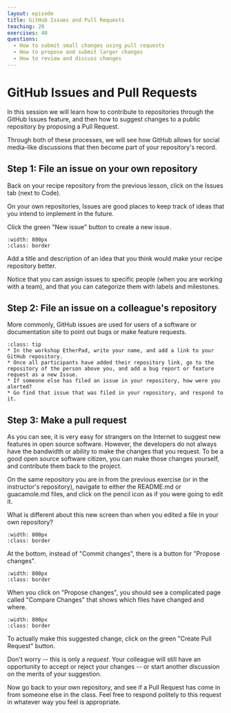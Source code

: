 ```yaml
---
layout: episode
title: GitHub Issues and Pull Requests
teaching: 20
exercises: 40
questions:
  - How to submit small changes using pull requests
  - How to propose and submit larger changes
  - How to review and discuss changes
---
```


# GitHub Issues and Pull Requests

In this session we will learn how to contribute to repositories through the GitHub Issues feature, and then how to suggest changes to a public repository by proposing a Pull Request.

Through both of these processes, we will see how GitHub allows for social media-like discussions that then become part of your repository's record.

## Step 1: File an issue on your own repository

Back on your recipe repository from the previous lesson, click on the Issues tab (next to Code).

On your own repositories, Issues are good places to keep track of ideas that you intend to implement in the future.

Click the green "New issue" button to create a new issue.

```{image} /img/contributing/new_issue.jpg
:width: 800px
:class: border
```

Add a title and description of an idea that you think would make your recipe repository better.

Notice that you can assign issues to specific people (when you are working with a team), and that you can categorize them with labels and milestones.

## Step 2: File an issue on a colleague's repository

More commonly, GitHub issues are used for users of a software or documentation site to point out bugs or make feature requests.

`````{admonition} Exercise
:class: tip
* In the workshop EtherPad, write your name, and add a link to your GitHub repository.
* Once all participants have added their repository link, go to the repository of the person above you, and add a bug report or feature request as a new Issue.
* If someone else has filed an issue in your repository, how were you alerted?
* Go find that issue that was filed in your repository, and respond to it.
`````

## Step 3: Make a pull request

As you can see, it is very easy for strangers on the Internet to suggest new features in open source software. However, the developers do not always have the bandwidth or ability to make the changes that you request. To be a good open source software citizen, you can make those changes yourself, and contribute them back to the project.

On the same repository you are in from the previous exercise (or in the instructor's repository), navigate to either the README.md or guacamole.md files, and click on the pencil icon as if you were going to edit it.

What is different about this new screen than when you edited a file in your own repository?

```{image} /img/contributing/fork_top.jpg
:width: 800px
:class: border
```

At the bottom, instead of "Commit changes", there is a button for "Propose changes".

```{image} /img/contributing/fork_bottom.jpg
:width: 800px
:class: border
```

When you click on "Propose changes", you should see a complicated page called "Compare Changes" that shows which files have changed and where.

```{image} /img/contributing/compare_changes.jpg
:width: 800px
:class: border
```

To actually make this suggested change, click on the green "Create Pull Request" button.

Don't worry -- this is only a *request*. Your colleague will still have an opportunity to accept or reject your changes -- or start another discussion on the merits of your suggestion.

Now go back to your own repository, and see if a Pull Request has come in from someone else in the class. Feel free to respond politely to this request in whatever way you feel is appropriate.

